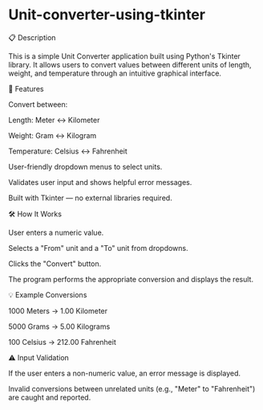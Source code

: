 # Unit-converter-using-tkinter
📋 Description

This is a simple Unit Converter application built using Python's Tkinter library. It allows users to convert values between different units of length, weight, and temperature through an intuitive graphical interface.

🎯 Features

Convert between:

Length: Meter ↔ Kilometer

Weight: Gram ↔ Kilogram

Temperature: Celsius ↔ Fahrenheit

User-friendly dropdown menus to select units.

Validates user input and shows helpful error messages.

Built with Tkinter — no external libraries required.

🛠️ How It Works

User enters a numeric value.

Selects a "From" unit and a "To" unit from dropdowns.

Clicks the "Convert" button.

The program performs the appropriate conversion and displays the result.

💡 Example Conversions

1000 Meters → 1.00 Kilometer

5000 Grams → 5.00 Kilograms

100 Celsius → 212.00 Fahrenheit

⚠️ Input Validation

If the user enters a non-numeric value, an error message is displayed.

Invalid conversions between unrelated units (e.g., "Meter" to "Fahrenheit") are caught and reported.
